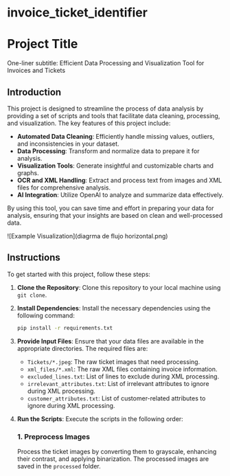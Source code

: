 # invoice_ticket_identifier

# Project Title

One-liner subtitle: Efficient Data Processing and Visualization Tool for Invoices and Tickets

## Introduction

This project is designed to streamline the process of data analysis by providing a set of scripts and tools that facilitate data cleaning, processing, and visualization. The key features of this project include:

- **Automated Data Cleaning**: Efficiently handle missing values, outliers, and inconsistencies in your dataset.
- **Data Processing**: Transform and normalize data to prepare it for analysis.
- **Visualization Tools**: Generate insightful and customizable charts and graphs.
- **OCR and XML Handling**: Extract and process text from images and XML files for comprehensive analysis.
- **AI Integration**: Utilize OpenAI to analyze and summarize data effectively.

By using this tool, you can save time and effort in preparing your data for analysis, ensuring that your insights are based on clean and well-processed data.

![Example Visualization](diagrma de flujo horizontal.png)

## Instructions

To get started with this project, follow these steps:

1. **Clone the Repository**: Clone this repository to your local machine using `git clone`.
   
2. **Install Dependencies**: Install the necessary dependencies using the following command:
   ```sh
   pip install -r requirements.txt
   ```

3. **Provide Input Files**: Ensure that your data files are available in the appropriate directories. The required files are:
   - `Tickets/*.jpeg`: The raw ticket images that need processing.
   - `xml_files/*.xml`: The raw XML files containing invoice information.
   - `excluded_lines.txt`: List of lines to exclude during XML processing.
   - `irrelevant_attributes.txt`: List of irrelevant attributes to ignore during XML processing.
   - `customer_attributes.txt`: List of customer-related attributes to ignore during XML processing.

4. **Run the Scripts**: Execute the scripts in the following order:

   ### 1. Preprocess Images
   Process the ticket images by converting them to grayscale, enhancing their contrast, and applying binarization. The processed images are saved in the `processed` folder.
